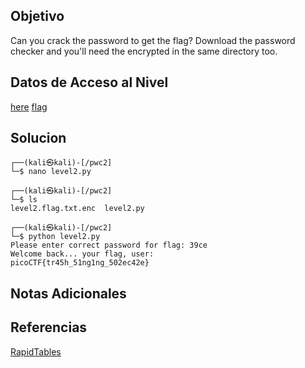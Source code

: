 ## Objetivo

Can you crack the password to get the flag? Download the password checker and you'll need the encrypted in the same directory too.

## Datos de Acceso al Nivel

 [here](https://artifacts.picoctf.net/c/15/level2.py)
  [flag](https://artifacts.picoctf.net/c/15/level2.flag.txt.enc)
## Solucion

```
┌──(kali㉿kali)-[/pwc2]
└─$ nano level2.py
                                                                               
┌──(kali㉿kali)-[/pwc2]
└─$ ls
level2.flag.txt.enc  level2.py
                                                                               
┌──(kali㉿kali)-[/pwc2]
└─$ python level2.py 
Please enter correct password for flag: 39ce
Welcome back... your flag, user:
picoCTF{tr45h_51ng1ng_502ec42e}
```

## Notas Adicionales



## Referencias
[RapidTables](https://www.rapidtables.com/convert/number/hex-to-ascii.html)
